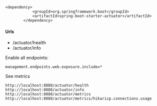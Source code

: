 ```
<dependency>
            <groupId>org.springframework.boot</groupId>
            <artifactId>spring-boot-starter-actuator</artifactId>
        </dependency>
```

#### Urls
- /actuator/health
- /actuator/info

Enable all endpoints:
```
management.endpoints.web.exposure.include=*
```

See metrics
```
http://localhost:8080/actuator/health
http://localhost:8080/actuator/info
http://localhost:8080/actuator/metrics
http://localhost:8080/actuator/metrics/hikaricp.connections.usage
```


